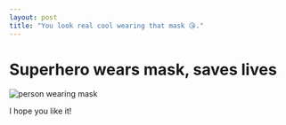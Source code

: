 ```yaml
---
layout: post
title: "You look real cool wearing that mask 😘."
---
```


# Superhero wears mask, saves lives

![person wearing mask](/MaskOn/assets/17012021_133449.jpg "Test")

I hope you like it!
